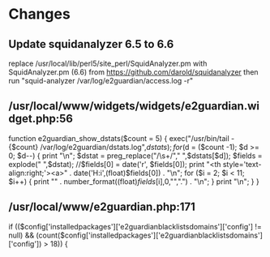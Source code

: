 # Changes

## Update squidanalyzer 6.5 to 6.6
replace /usr/local/lib/perl5/site_perl/SquidAnalyzer.pm
with SquidAnalyzer.pm (6.6) from https://github.com/darold/squidanalyzer
then run "squid-analyzer /var/log/e2guardian/access.log -r"

## /usr/local/www/widgets/widgets/e2guardian.widget.php:56
function e2guardian_show_dstats($count = 5) {
	exec("/usr/bin/tail -{$count} /var/log/e2guardian/dstats.log",$dstats);
	for ($d = ($count -1); $d >= 0; $d--) {
		print "<tr>\n";
		$dstat = preg_replace("/\s+/"," ",$dstats[$d]);
		$fields = explode(" ",$dstat);
		//$fields[0] = date('r', $fields[0]);
		print "<th style='text-align:right;'><a>" . date('H:i',(float)$fields[0]) . "</a></th>\n";
		for ($i = 2; $i < 11; $i++) {
			print "<th style='text-align:right;'><a>" . number_format((float)$fields[$i],0,"",".") . "</a></th>\n";
		}
		print "</tr>\n";
	}
}

##  /usr/local/www/e2guardian.php:171
if (($config['installedpackages']['e2guardianblacklistsdomains']['config'] != null) && (count($config['installedpackages']['e2guardianblacklistsdomains']['config']) > 18)) {

